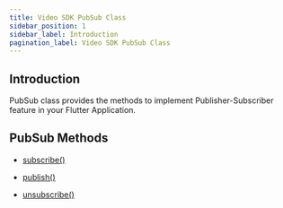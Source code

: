 ```yaml
---
title: Video SDK PubSub Class
sidebar_position: 1
sidebar_label: Introduction
pagination_label: Video SDK PubSub Class
---
```


<div class="sdk-api-ref">

## Introduction

PubSub class provides the methods to implement Publisher-Subscriber feature in your Flutter Application.

## PubSub Methods

<div class="links-grid">

<div>

- [subscribe()](methods#subscribe)

</div>

<div>

- [publish()](methods#publish)

</div>

<div>

- [unsubscribe()](methods#unsubscribe)

</div>
</div>
</div>